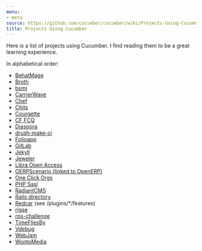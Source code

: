 ```yaml
---
menu:
- meta
source: https://github.com/cucumber/cucumber/wiki/Projects-Using-Cucumber/
title: Projects Using Cucumber
---
```


Here is a list of projects using Cucumber. I find reading them to be a great learning experience.

In alphabetical order:

- [BehatMage](https://github.com/MageTest/BehatMage)
- [Broth](https://github.com/fourbeansoup/broth)
- [bsmi](https://github.com/BTHUNTERCN/bsmi)
- [CarrierWave](https://github.com/carrierwaveuploader/carrierwave)
- [Chef](https://github.com/chef/chef)
- [Chits](https://github.com/mikeymckay/chits)
- [Courgette](https://github.com/21croissants/courgette)
- [CF FCQ](https://github.com/cufcq/cufcq)
- [Diaspora](https://github.com/diaspora/diaspora)
- [drush-make-ci](https://github.com/joshkoenig/drush-make-ci)
- [Folioapp](https://github.com/jpatel531/folioapp)
- [GitLab](https://github.com/gitlabhq/gitlabhq)
- [Jekyll](https://github.com/jekyll/jekyll)
- [Jeweler](https://github.com/technicalpickles/jeweler)
- [Libra Open Access](https://github.com/uvalib/libra-oa)
- [OERPScenario (linked to OpenERP)](https://github.com/camptocamp/oerpscenario)
- [One Click Orgs](https://github.com/oneclickorgs/one-click-orgs)
- [PHP Sasl](https://github.com/fabiang/sasl)
- [RadiantCMS](https://github.com/radiant/radiant)
- [Rails directory](https://github.com/engineyard/rails_dev_directory)
- [Redcar](https://github.com/redcar/redcar) (see /plugins/\*/features)
- [rigse](https://github.com/concord-consortium/rigse)
- [rps-challenge](https://github.com/makersacademy/rps-challenge)
- [TimeFliesBy](https://github.com/esambo/TimeFliesBy)
- [Vdebug](https://github.com/joonty/vdebug)
- [WebJam](https://github.com/webjam/webjam)
- [WontoMedia](https://github.com/gleneivey/wontomedia)
